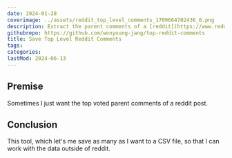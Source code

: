 ```yaml
---
date: 2024-01-28
coverimage: ../assets/reddit_top_level_comments_1709664702436_0.png
description: Extract the parent comments of a [reddit](https://www.reddit.com/) post
githubrepo: https://github.com/wonyoung-jang/top-reddit-comments
title: Save Top Level Reddit Comments
tags:
categories:
lastMod: 2024-06-13
---
```

## Premise

Sometimes I just want the top voted parent comments of a reddit post.

## Conclusion

This tool, which let's me save as many as I want to a CSV file, so that I can work with the data outside of reddit.
